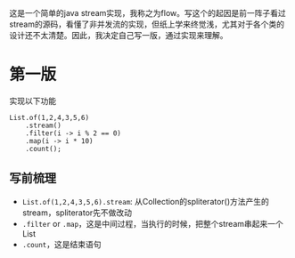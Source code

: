 这是一个简单的java stream实现，我称之为flow。写这个的起因是前一阵子看过stream的源码，看懂了非并发流的实现，但纸上学来终觉浅，尤其对于各个类的设计还不太清楚。因此，我决定自己写一版，通过实现来理解。

# 第一版
实现以下功能
```
List.of(1,2,4,3,5,6)
    .stream()
    .filter(i -> i % 2 == 0)
    .map(i -> i * 10)
    .count();
```
## 写前梳理

- `List.of(1,2,4,3,5,6).stream`: 从Collection的spliterator()方法产生的stream，spliterator先不做改动
- `.filter` or `.map`，这是中间过程，当执行的时候，把整个stream串起来一个List
- `.count`，这是结束语句

